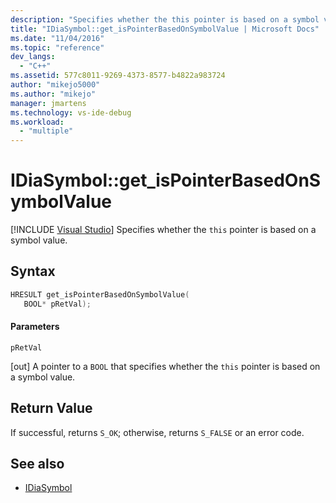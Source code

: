 ```yaml
---
description: "Specifies whether the this pointer is based on a symbol value."
title: "IDiaSymbol::get_isPointerBasedOnSymbolValue | Microsoft Docs"
ms.date: "11/04/2016"
ms.topic: "reference"
dev_langs:
  - "C++"
ms.assetid: 577c8011-9269-4373-8577-b4822a983724
author: "mikejo5000"
ms.author: "mikejo"
manager: jmartens
ms.technology: vs-ide-debug
ms.workload:
  - "multiple"
---
```

# IDiaSymbol::get_isPointerBasedOnSymbolValue

 [!INCLUDE [Visual Studio](~/includes/applies-to-version/vs-windows-only.md)]
Specifies whether the `this` pointer is based on a symbol value.

## Syntax

```C++
HRESULT get_isPointerBasedOnSymbolValue(
   BOOL* pRetVal);
```

#### Parameters
 `pRetVal`

[out] A pointer to a `BOOL` that specifies whether the `this` pointer is based on a symbol value.

## Return Value
 If successful, returns `S_OK`; otherwise, returns `S_FALSE` or an error code.

## See also
- [IDiaSymbol](../../debugger/debug-interface-access/idiasymbol.md)
